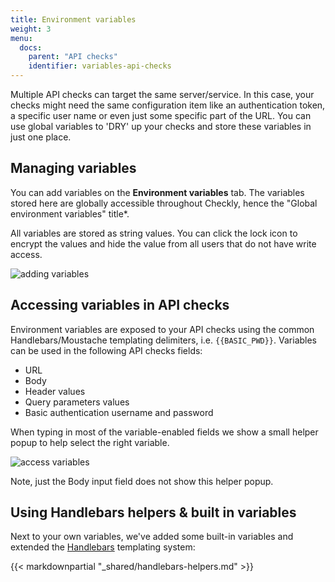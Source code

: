 ```yaml
---
title: Environment variables
weight: 3
menu:
  docs:
    parent: "API checks"
    identifier: variables-api-checks
---
```


Multiple API checks can target the same server/service. In this case, your checks might need the same configuration item
like an authentication token, a specific user name or even just some specific part of the URL. You can use global variables to
'DRY' up your checks and store these variables in just one place.

## Managing variables

You can add variables on the **Environment variables** tab. The variables stored here are globally accessible
throughout Checkly, hence the "Global environment variables" title*.  

All variables are stored as string values. You can click the lock icon to encrypt the values and hide the value from all users
that do not have write access.

![adding variables](/docs/images/api-checks/add-variables.png)

## Accessing variables in API checks

Environment variables are exposed to your API checks using the common Handlebars/Moustache templating delimiters, i.e. `{{BASIC_PWD}}`.
Variables can be used in the following API checks fields:

- URL
- Body
- Header values
- Query parameters values
- Basic authentication username and password

When typing in most of the variable-enabled fields we show a small helper popup to help select the right variable.

![access variables](/docs/images/api-checks/access-variables.png)

Note, just the Body input field does not show this helper popup.

## Using Handlebars helpers & built in variables

Next to your own variables, we've added some built-in variables and extended the [Handlebars](https://handlebarsjs.com/) templating system:

{{< markdownpartial "_shared/handlebars-helpers.md" >}}
